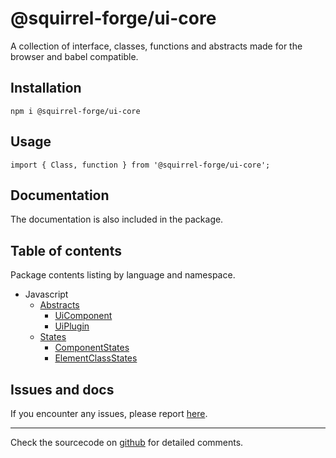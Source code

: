 # @squirrel-forge/ui-core
A collection of interface, classes, functions and abstracts made for the browser and babel compatible.

## Installation

```
npm i @squirrel-forge/ui-core
```

## Usage

```
import { Class, function } from '@squirrel-forge/ui-core';
```

## Documentation
The documentation is also included in the package.

## Table of contents
Package contents listing by language and namespace.

 - Javascript
   - [Abstracts](docs/Abstracts.md)
     - [UiComponent](docs/Abstracts.md#UiComponent)
     - [UiPlugin](docs/Abstracts.md#UiPlugin)
   - [States](docs/States.md)
     - [ComponentStates](docs/States.md#ComponentStates)
     - [ElementClassStates](docs/States.md#ElementClassStates)

## Issues and docs
If you encounter any issues, please report [here](https://github.com/squirrel-forge/ui-core/issues).

---

Check the sourcecode on [github](https://github.com/squirrel-forge/ui-core) for detailed comments.
